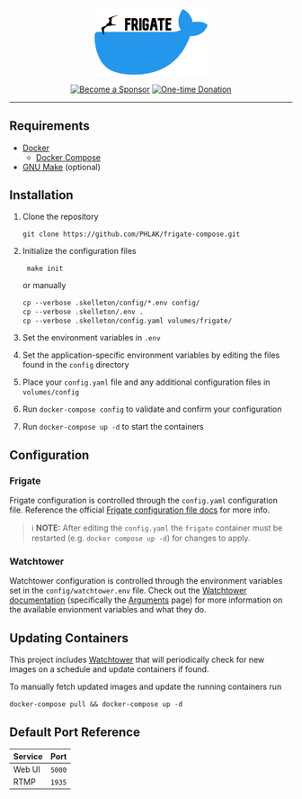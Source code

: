 <p align="center">
    <img src="frigate-compose.png" alt="Frigate Compose" width="40%">
</p>

<p align="center">
    <a href="https://github.com/users/PHLAK/sponsorship"><img src="https://img.shields.io/badge/Become_a-Sponsor-cc4195.svg?style=for-the-badge" alt="Become a Sponsor"></a>
    <a href="https://paypal.me/ChrisKankiewicz"><img src="https://img.shields.io/badge/Make_a-Donation-006bb6.svg?style=for-the-badge" alt="One-time Donation"></a>
</p>

---

Requirements
------------

  - [Docker](https://www.docker.com)
    - [Docker Compose](https://docs.docker.com/compose/)
  - [GNU Make](https://www.gnu.org/software/make/) (optional)

Installation
------------
  
  1. Clone the repository

         git clone https://github.com/PHLAK/frigate-compose.git

  2. Initialize the configuration files

          make init

      or manually

         cp --verbose .skelleton/config/*.env config/
         cp --verbose .skelleton/.env .
         cp --verbose .skelleton/config.yaml volumes/frigate/

  3. Set the environment variables in `.env`

  4. Set the application-specific environment variables by editing the files found in the `config` directory

  5. Place your `config.yaml` file and any additional configuration files in `volumes/config`

  6. Run `docker-compose config` to validate and confirm your configuration

  7. Run `docker-compose up -d` to start the containers

Configuration
-------------

### Frigate

Frigate configuration is controlled through the `config.yaml` configuration 
file. Reference the official [Frigate configuration file docs](https://docs.frigate.video/configuration/index)
for more info.

> ℹ️ **NOTE:** After editing the `config.yaml` the `frigate` container must be 
> restarted (e.g. `docker compose up -d`) for changes to apply.

### Watchtower

Watchtower configuration is controlled through the environment variables set in
the `config/watchtower.env` file. Check out the [Watchtower documentation](https://containrrr.dev/watchtower/)
(specifically the [Arguments](https://containrrr.dev/watchtower/arguments/) page)
for more information on the available envionment variables and what they do.

Updating Containers
-------------------

This project includes [Watchtower](https://containrrr.dev/watchtower/) that will
periodically check for new images on a schedule and update containers if found.

To manually fetch updated images and update the running containers run

    docker-compose pull && docker-compose up -d

Default Port Reference
----------------------

| Service | Port  |
| ------- | ----- |
| Web UI | `5000` |
| RTMP   | `1935` |
